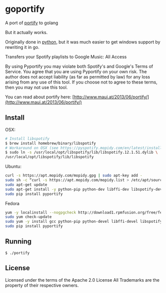goportify
=========

A port of [portify](https://github.com/mauimauer/portify) to golang

But it actually works.

Originally done in [python](https://github.com/rckclmbr/pyportify), but it was much easier to get windows support by rewriting it in go.

Transfers your Spotify playlists to Google Music: All Access

By using Pyportify you may violate both Spotify's and Google's Terms of Service. You agree that
you are using Pyportify on your own risk. The author does not accept liability (as far as permitted by law) for any loss arising from any use of this tool.
If you choose not to agree to these terms, then you may not use this tool.

You can read about portify here: [http://www.maui.at/2013/06/portify/](http://www.maui.at/2013/06/portify/)

Install
-------

OSX:

```bash
# Install libspotify
$ brew install homebrew/binary/libspotify
# Workaround on OSX (see https://pyspotify.mopidy.com/en/latest/installation/)
$ sudo ln -s /usr/local/opt/libspotify/lib/libspotify.12.1.51.dylib \
/usr/local/opt/libspotify/lib/libspotify
```

Ubuntu:

```bash
curl -s https://apt.mopidy.com/mopidy.gpg | sudo apt-key add -
sudo sh -c “curl -s https://apt.mopidy.com/mopidy.list > /etc/apt/sources.list.d/mopidy.list”
sudo apt-get update
sudo apt-get install -y python-pip python-dev libffi-dev libspotify-dev
sudo pip install pyportify
```

Fedora 

```bash
yum -y localinstall --nogpgcheck http://download1.rpmfusion.org/free/fedora/rpmfusion-free-release-$(rpm -E %fedora).noarch.rpm http://download1.rpmfusion.org/nonfree/fedora/rpmfusion-nonfree-release-$(rpm -E %fedora).noarch.rpm
sudo yum check-update
sudo yum -y install gcc python-pip python-devel libffi-devel libspotify-devel
sudo pip install pyportify
```

Running
-------

```
$ ./portify
```

License
-------

Licensed under the terms of the Apache 2.0 License
All Trademarks are the property of their respective owners.
